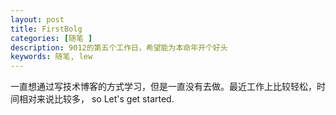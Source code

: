 ```yaml
---
layout: post
title: FirstBolg
categories: [随笔 ]
description: 9012的第五个工作日，希望能为本命年开个好头
keywords: 随笔, lew
---
```


一直想通过写技术博客的方式学习，但是一直没有去做。最近工作上比较轻松，时间相对来说比较多， so Let's get started.
